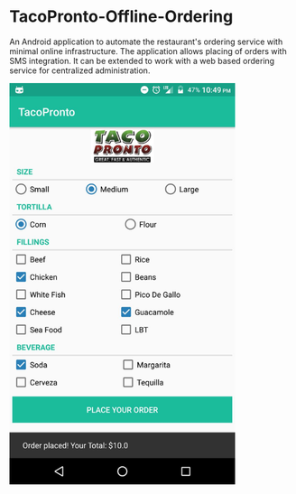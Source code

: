 # TacoPronto-Offline-Ordering

An Android application to automate the restaurant's ordering service with minimal online infrastructure. The application allows placing of orders with SMS integration. It can be extended to work with a web based ordering service for centralized administration.

<img src="/images/screenshot.jpeg" width="400" align="middle">
